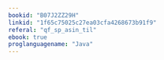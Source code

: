 ```yaml
---
bookid: "B07J2ZZ29H"
linkid: "1f65c75025c27ea03cfa4268673b91f9"
referal: "qf_sp_asin_til"
ebook: true
proglanguagename: "Java"
---
```

